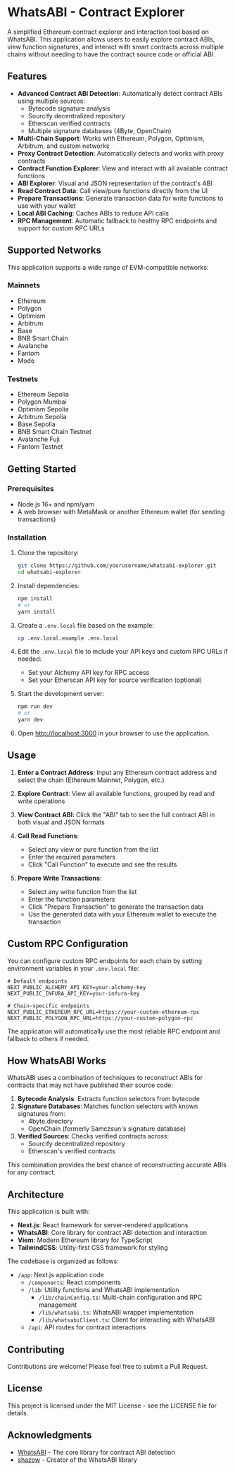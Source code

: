 # WhatsABI - Contract Explorer

A simplified Ethereum contract explorer and interaction tool based on WhatsABI. This application allows users to easily explore contract ABIs, view function signatures, and interact with smart contracts across multiple chains without needing to have the contract source code or official ABI.

## Features

- **Advanced Contract ABI Detection**: Automatically detect contract ABIs using multiple sources:
  - Bytecode signature analysis
  - Sourcify decentralized repository
  - Etherscan verified contracts
  - Multiple signature databases (4Byte, OpenChain)
- **Multi-Chain Support**: Works with Ethereum, Polygon, Optimism, Arbitrum, and custom networks
- **Proxy Contract Detection**: Automatically detects and works with proxy contracts
- **Contract Function Explorer**: View and interact with all available contract functions
- **ABI Explorer**: Visual and JSON representation of the contract's ABI
- **Read Contract Data**: Call view/pure functions directly from the UI
- **Prepare Transactions**: Generate transaction data for write functions to use with your wallet
- **Local ABI Caching**: Caches ABIs to reduce API calls
- **RPC Management**: Automatic fallback to healthy RPC endpoints and support for custom RPC URLs

## Supported Networks

This application supports a wide range of EVM-compatible networks:

### Mainnets
- Ethereum
- Polygon
- Optimism
- Arbitrum
- Base
- BNB Smart Chain
- Avalanche
- Fantom
- Mode

### Testnets
- Ethereum Sepolia
- Polygon Mumbai
- Optimism Sepolia
- Arbitrum Sepolia
- Base Sepolia
- BNB Smart Chain Testnet
- Avalanche Fuji
- Fantom Testnet

## Getting Started

### Prerequisites

- Node.js 16+ and npm/yarn
- A web browser with MetaMask or another Ethereum wallet (for sending transactions)

### Installation

1. Clone the repository:
   ```bash
   git clone https://github.com/yourusername/whatsabi-explorer.git
   cd whatsabi-explorer
   ```

2. Install dependencies:
   ```bash
   npm install
   # or
   yarn install
   ```

3. Create a `.env.local` file based on the example:
   ```bash
   cp .env.local.example .env.local
   ```
   
4. Edit the `.env.local` file to include your API keys and custom RPC URLs if needed:
   - Set your Alchemy API key for RPC access
   - Set your Etherscan API key for source verification (optional)

5. Start the development server:
   ```bash
   npm run dev
   # or
   yarn dev
   ```

6. Open [http://localhost:3000](http://localhost:3000) in your browser to use the application.

## Usage

1. **Enter a Contract Address**: Input any Ethereum contract address and select the chain (Ethereum Mainnet, Polygon, etc.)

2. **Explore Contract**: View all available functions, grouped by read and write operations

3. **View Contract ABI**: Click the "ABI" tab to see the full contract ABI in both visual and JSON formats

4. **Call Read Functions**:
   - Select any view or pure function from the list
   - Enter the required parameters
   - Click "Call Function" to execute and see the results

5. **Prepare Write Transactions**:
   - Select any write function from the list
   - Enter the function parameters
   - Click "Prepare Transaction" to generate the transaction data
   - Use the generated data with your Ethereum wallet to execute the transaction

## Custom RPC Configuration

You can configure custom RPC endpoints for each chain by setting environment variables in your `.env.local` file:

```
# Default endpoints
NEXT_PUBLIC_ALCHEMY_API_KEY=your-alchemy-key
NEXT_PUBLIC_INFURA_API_KEY=your-infura-key

# Chain-specific endpoints
NEXT_PUBLIC_ETHEREUM_RPC_URL=https://your-custom-ethereum-rpc
NEXT_PUBLIC_POLYGON_RPC_URL=https://your-custom-polygon-rpc
```

The application will automatically use the most reliable RPC endpoint and fallback to others if needed.

## How WhatsABI Works

WhatsABI uses a combination of techniques to reconstruct ABIs for contracts that may not have published their source code:

1. **Bytecode Analysis**: Extracts function selectors from bytecode
2. **Signature Databases**: Matches function selectors with known signatures from:
   - 4byte.directory
   - OpenChain (formerly Samczsun's signature database)
3. **Verified Sources**: Checks verified contracts across:
   - Sourcify decentralized repository
   - Etherscan's verified contracts

This combination provides the best chance of reconstructing accurate ABIs for any contract.

## Architecture

This application is built with:

- **Next.js**: React framework for server-rendered applications
- **WhatsABI**: Core library for contract ABI detection and interaction
- **Viem**: Modern Ethereum library for TypeScript
- **TailwindCSS**: Utility-first CSS framework for styling

The codebase is organized as follows:

- `/app`: Next.js application code
  - `/components`: React components
  - `/lib`: Utility functions and WhatsABI implementation
    - `/lib/chainConfig.ts`: Multi-chain configuration and RPC management
    - `/lib/whatsabi.ts`: WhatsABI wrapper implementation
    - `/lib/whatsabiClient.ts`: Client for interacting with WhatsABI
  - `/api`: API routes for contract interactions

## Contributing

Contributions are welcome! Please feel free to submit a Pull Request.

## License

This project is licensed under the MIT License - see the LICENSE file for details.

## Acknowledgments

- [WhatsABI](https://github.com/shazow/whatsabi) - The core library for contract ABI detection
- [shazow](https://github.com/shazow) - Creator of the WhatsABI library
